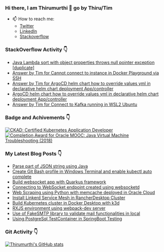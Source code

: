 ### Hi there, I am Thirumurthi 👋 go by Thiru/Tim

- 📫 How to reach me: 
  - [Twitter](https://twitter.com/sthirumurthi)
  - [LinkedIn](https://www.linkedin.com/in/thirumurthis/)
  - [Stackoverflow](https://stackoverflow.com/users/3192775/tim)

### StackOverflow Activity 👇
<!-- STACKOVERFLOW:START -->
- [Java Lambda sort with object properties throws null pointer exception [duplicate]](https://stackoverflow.com/questions/74143534/java-lambda-sort-with-object-properties-throws-null-pointer-exception)
- [Answer by Tim for Cannot connect to instance in Docker Playground via SSH](https://stackoverflow.com/questions/73102601/cannot-connect-to-instance-in-docker-playground-via-ssh/74081516#74081516)
- [Answer by Tim for ArgoCD helm chart how to override values yml in declarative helm chart deployment App/controller](https://stackoverflow.com/questions/73859189/argocd-helm-chart-how-to-override-values-yml-in-declarative-helm-chart-deploymen/73875965#73875965)
- [ArgoCD helm chart how to override values yml in declarative helm chart deployment App/controller](https://stackoverflow.com/questions/73859189/argocd-helm-chart-how-to-override-values-yml-in-declarative-helm-chart-deploymen)
- [Answer by Tim for Connect to Kafka running in WSL2 Ubuntu](https://stackoverflow.com/questions/71525350/connect-to-kafka-running-in-wsl2-ubuntu/73681837#73681837)
<!-- STACKOVERFLOW:END -->

### Badge and Achivements 👇
<!--START_SECTION:badges-->
[![CKAD: Certified Kubernetes Application Developer](https://images.credly.com/size/110x110/images/f88d800c-5261-45c6-9515-0458e31c3e16/ckad_from_cncfsite.png)](http://www.credly.com/badges/7164445a-41e5-4412-9ed3-d29cbe65f536 "CKAD: Certified Kubernetes Application Developer")
[![Completion Award for Oracle MOOC: Java Virtual Machine Troubleshooting (2018)](https://images.credly.com/size/110x110/images/005a363c-b0a4-4f8a-85a3-64eafb7ad690/jvm.png)](http://www.credly.com/badges/cc359454-dbbb-410f-9b8a-2cf0f15dfe9d "Completion Award for Oracle MOOC: Java Virtual Machine Troubleshooting (2018)")
<!--END_SECTION:badges-->

### My Latest Blog Posts 👇
<!-- HASHNODE_BLOG:START -->
- [Parse part of JSON string using Java](https://thirumurthi.hashnode.dev/parse-part-of-json-string-using-java-cl90liz5w000c09ld3dc2bsvw)
- [Create Git Bash profile in Windows Terminal and enable kubectl auto complete](https://thirumurthi.hashnode.dev/create-git-bash-profile-in-windows-terminal-and-enable-kubectl-auto-complete-cl8gxv62a05rqqgnv79g9ayny)
- [Build websocket app with Quarkus framework](https://thirumurthi.hashnode.dev/build-websocket-app-with-quarkus-framework-cl7jyrend0duf4xnveyzth943)
- [Connecting to WebSocket endpoint created using websocketd](https://thirumurthi.hashnode.dev/connecting-to-websocket-endpoint-created-using-websocketd-cl71kxu1301bdp0nv0fzc7yep)
- [Web Scraping using Python with memcache deployed in Oracle Cloud](https://thirumurthi.hashnode.dev/web-scraping-using-python-with-memcache-deployed-in-oracle-cloud-cl6msqscv040lj2nvgd24f667)
- [Install Linkerd Service Mesh in RancherDesktop Cluster](https://thirumurthi.hashnode.dev/install-linkerd-service-mesh-in-rancherdesktop-cluster-cl5o2d1qp01athsnvdrdffyve)
- [Build Kubernetes cluster in Docker Desktop with k3d](https://thirumurthi.hashnode.dev/build-kubernetes-cluster-in-docker-desktop-with-k3d-cl5cx213l01jhvinv40s310cz)
- [RXJS environment using webpack-dev server](https://thirumurthi.hashnode.dev/rxjs-environment-using-webpack-dev-server-cl57cslrz0g58ownvhmayb0r8)
- [Use of FakeSMTP library to validate mail functionalities in local](https://thirumurthi.hashnode.dev/use-of-fakesmtp-library-to-validate-mail-functionalities-in-local-cl54ia6pr0cg8conv1kla65ec)
- [Using PostgreSql TestContainer in SpringBoot Testing](https://thirumurthi.hashnode.dev/using-postgresql-testcontainer-in-springboot-testing-cl4vmogts0gzo9vnvf8p4eago)
<!-- HASHNODE_BLOG:END -->

### Git Activity 👇

[![Thirumurthi's GitHub stats](https://github-readme-stats.vercel.app/api?username=thirumurthis&show_icons=true&theme=radical)](https://github.com/anuraghazra/github-readme-stats)


<!--
**thirumurthis/thirumurthis** is a ✨ _special_ ✨ repository because its `README.md` (this file) appears on your GitHub profile.

Here are some ideas to get you started:

- 🔭 I’m currently working on ...
- 🌱 I’m currently learning ...
- 👯 I’m looking to collaborate on ...
- 🤔 I’m looking for help with ...
- 💬 Ask me about ...
- 📫 How to reach me: ...
- 😄 Pronouns: ...
- ⚡ Fun fact: ...
-->
